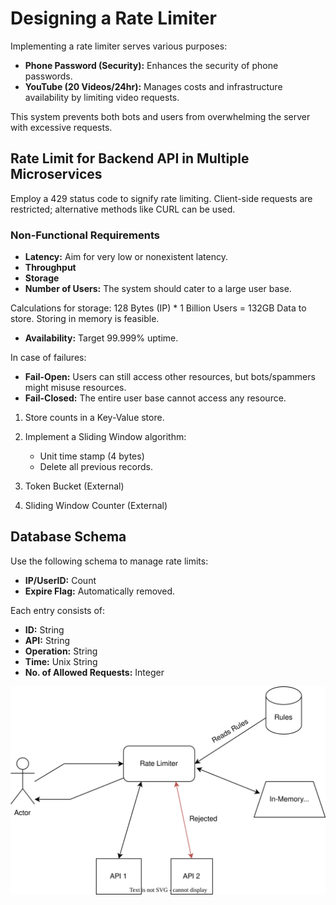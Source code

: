 # Designing a Rate Limiter

Implementing a rate limiter serves various purposes:

- **Phone Password (Security):** Enhances the security of phone passwords.
- **YouTube (20 Videos/24hr):** Manages costs and infrastructure availability by limiting video requests.

This system prevents both bots and users from overwhelming the server with excessive requests.

## Rate Limit for Backend API in Multiple Microservices

Employ a 429 status code to signify rate limiting. Client-side requests are restricted; alternative methods like CURL can be used.

### Non-Functional Requirements

- **Latency:** Aim for very low or nonexistent latency.
- **Throughput**
- **Storage**
- **Number of Users:** The system should cater to a large user base.

Calculations for storage:
128 Bytes (IP) \* 1 Billion Users = 132GB Data to store. Storing in memory is feasible.

- **Availability:** Target 99.999% uptime.

In case of failures:

- **Fail-Open:** Users can still access other resources, but bots/spammers might misuse resources.
- **Fail-Closed:** The entire user base cannot access any resource.

1. Store counts in a Key-Value store.

2. Implement a Sliding Window algorithm:

   - Unit time stamp (4 bytes)
   - Delete all previous records.

3. Token Bucket (External)
4. Sliding Window Counter (External)

## Database Schema

Use the following schema to manage rate limits:

- **IP/UserID:** Count
- **Expire Flag:** Automatically removed.

Each entry consists of:

- **ID:** String
- **API:** String
- **Operation:** String
- **Time:** Unix String
- **No. of Allowed Requests:** Integer

![Rate Limiter Schema](../img/rate_limit.svg)
